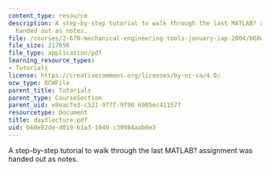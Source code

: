 ```yaml
---
content_type: resource
description: A step-by-step tutorial to walk through the last MATLAB? assignment was
  handed out as notes.
file: /courses/2-670-mechanical-engineering-tools-january-iap-2004/b60e82ded01961a31049c39984aab0e3_day3lecture.pdf
file_size: 217656
file_type: application/pdf
learning_resource_types:
- Tutorials
license: https://creativecommons.org/licenses/by-nc-sa/4.0/
ocw_type: OCWFile
parent_title: Tutorials
parent_type: CourseSection
parent_uid: e8eacfe3-c521-977f-9f90-6985ec41157f
resourcetype: Document
title: day3lecture.pdf
uid: b60e82de-d019-61a3-1049-c39984aab0e3
---
```

A step-by-step tutorial to walk through the last MATLAB? assignment was handed out as notes.